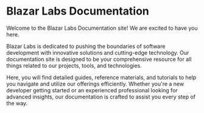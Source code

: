 # Blazar Labs Documentation

Welcome to the Blazar Labs Documentation site! We are excited to have you here.

Blazar Labs is dedicated to pushing the boundaries of software development with innovative solutions and cutting-edge technology. Our documentation site is designed to be your comprehensive resource for all things related to our projects, tools, and technologies.

Here, you will find detailed guides, reference materials, and tutorials to help you navigate and utilize our offerings efficiently. Whether you're a new developer getting started or an experienced professional looking for advanced insights, our documentation is crafted to assist you every step of the way.
